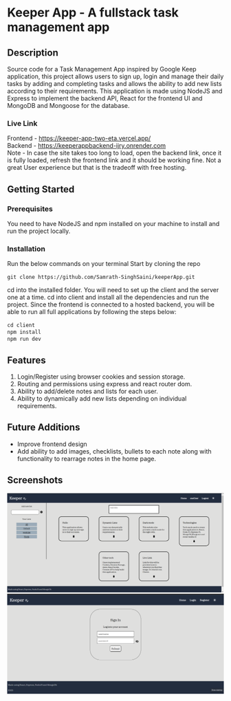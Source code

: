 # Keeper App - A fullstack task management app

## Description
Source code for a Task Management App inspired by Google Keep application, this project allows users to sign up, login and manage their daily tasks by adding and completing tasks and allows the ability to add new lists according to their requirements.
This application is made using NodeJS and Express to implement the backend API, React for the frontend UI and MongoDB and Mongoose for the database. 
### Live Link
Frontend - https://keeper-app-two-eta.vercel.app/
<br/>
Backend - https://keeperappbackend-ijry.onrender.com 
<br/>
Note - In case the site takes too long to load, open the backend link, once it is fully loaded, refresh the frontend link and it should be working fine. Not a great User experience but 
that is the tradeoff with free hosting.

## Getting Started
### Prerequisites
You need to have NodeJS and npm installed on your machine to install and run the project locally. 
### Installation
Run the below commands on your terminal
Start by cloning the repo
```
git clone https://github.com/Samrath-SinghSaini/keeperApp.git
```
cd into the installed folder. You will need to set up the client and the server one at a time. cd into client and install all the dependencies and run the project. Since the frontend is connected to a hosted backend, you will be able to run all full applications by following the steps below:
```
cd client
npm install
npm run dev
```
## Features 
1. Login/Register using browser cookies and session storage. 
2. Routing and permissions using express and react router dom. 
3. Ability to add/delete notes and lists for each user.
4. Ability to dynamically add new lists depending on individual requirements.

## Future Additions
* Improve frontend design
* Add ability to add images, checklists, bullets to each note along with functionality to rearrage notes in the home page.
## Screenshots
![screenshot1](screenshots/keeper.png)
![screenshot2](screenshots/keeper2.png)
